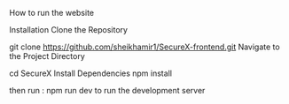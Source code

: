 How to run the website

Installation Clone the Repository

git clone https://github.com/sheikhamir1/SecureX-frontend.git Navigate to the Project Directory

cd SecureX Install Dependencies
npm install

then run : npm run dev to run the development server 


